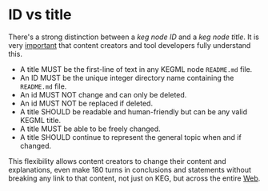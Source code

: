 # ID vs title

There's a strong distinction between a *keg node ID* and a *keg node title*. It is very [important](../2) that content creators and tool developers fully understand this.

* A title MUST be the first-line of text in any KEGML node `README.md` file.
* An ID MUST be the unique integer directory name containing the `README.md` file.
* An id MUST NOT change and can only be deleted.
* An id MUST NOT be replaced if deleted.
* A title SHOULD be readable and human-friendly but can be any valid KEGML title.
* A title MUST be able to be freely changed.
* A title SHOULD continue to represent the general topic when and if changed.

This flexibility allows content creators to change their content and explanations, even make 180 turns in conclusions and statements without breaking any link to that content, not just on KEG, but across the entire [Web](../2).
